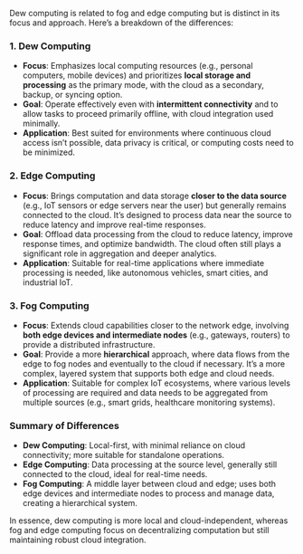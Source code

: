 Dew computing is related to fog and edge computing but is distinct in its focus and approach. Here’s a breakdown of the differences:

### 1. **Dew Computing**
   - **Focus**: Emphasizes local computing resources (e.g., personal computers, mobile devices) and prioritizes **local storage and processing** as the primary mode, with the cloud as a secondary, backup, or syncing option.
   - **Goal**: Operate effectively even with **intermittent connectivity** and to allow tasks to proceed primarily offline, with cloud integration used minimally.
   - **Application**: Best suited for environments where continuous cloud access isn’t possible, data privacy is critical, or computing costs need to be minimized.
   
### 2. **Edge Computing**
   - **Focus**: Brings computation and data storage **closer to the data source** (e.g., IoT sensors or edge servers near the user) but generally remains connected to the cloud. It’s designed to process data near the source to reduce latency and improve real-time responses.
   - **Goal**: Offload data processing from the cloud to reduce latency, improve response times, and optimize bandwidth. The cloud often still plays a significant role in aggregation and deeper analytics.
   - **Application**: Suitable for real-time applications where immediate processing is needed, like autonomous vehicles, smart cities, and industrial IoT.
   
### 3. **Fog Computing**
   - **Focus**: Extends cloud capabilities closer to the network edge, involving **both edge devices and intermediate nodes** (e.g., gateways, routers) to provide a distributed infrastructure.
   - **Goal**: Provide a more **hierarchical** approach, where data flows from the edge to fog nodes and eventually to the cloud if necessary. It’s a more complex, layered system that supports both edge and cloud needs.
   - **Application**: Suitable for complex IoT ecosystems, where various levels of processing are required and data needs to be aggregated from multiple sources (e.g., smart grids, healthcare monitoring systems).

### Summary of Differences
- **Dew Computing**: Local-first, with minimal reliance on cloud connectivity; more suitable for standalone operations.
- **Edge Computing**: Data processing at the source level, generally still connected to the cloud, ideal for real-time needs.
- **Fog Computing**: A middle layer between cloud and edge; uses both edge devices and intermediate nodes to process and manage data, creating a hierarchical system.

In essence, dew computing is more local and cloud-independent, whereas fog and edge computing focus on decentralizing computation but still maintaining robust cloud integration.